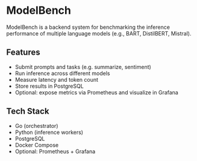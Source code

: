 # ModelBench

ModelBench is a backend system for benchmarking the inference performance of multiple language models (e.g., BART, DistilBERT, Mistral).

## Features

- Submit prompts and tasks (e.g. summarize, sentiment)
- Run inference across different models
- Measure latency and token count
- Store results in PostgreSQL
- Optional: expose metrics via Prometheus and visualize in Grafana

## Tech Stack

- Go (orchestrator)
- Python (inference workers)
- PostgreSQL
- Docker Compose
- Optional: Prometheus + Grafana
